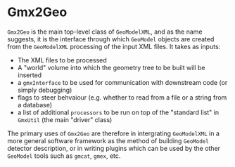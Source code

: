 # Gmx2Geo

`Gmx2Geo` is the main top-level class of `GeoModelXML`, and as the name suggests, it is the interface through which `GeoModel` objects are created from the `GeoModelXML` processing of the input XML files. It takes as inputs:

- The XML files to be processed
- A "world" volume into which the geometry tree to be built will be inserted
- a `gmxInterface` to be used for communication with downstream code (or simply debugging)
- flags to steer behvaiour (e.g. whether to read from a file or a string from a database)
- a list of additional `processors` to be run on top of the "standard list" in `GmxUtil` (the main "driver" class)

The primary uses of `Gmx2Geo` are therefore in intergrating `GeoModelXML` in a more general software framework as the method of building `GeoModel` detector description, or in writing plugins which can be used by the other `GeoModel` tools such as `gmcat`, `gmex`, etc. 
